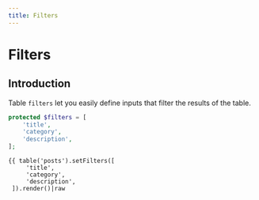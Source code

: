 ```yaml
---
title: Filters
---
```


# Filters

<div class="documentation__toc"></div>

## Introduction

Table `filters` let you easily define inputs that filter the results of the table.

```php
protected $filters = [
    'title',
    'category',
    'description',
];
```

```twig
{{ table('posts').setFilters([
     'title',
     'category',
     'description',
 ]).render()|raw
```
